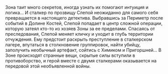 <!--2016-11-28 21:45:49-->
Зона таит много секретов, иногда узнать их помогают интуиция и логика… И сталкер по прозвищу Слепой неожиданно для самого себя превращается в настоящего детектива.
    Выбравшись за Периметр после событий в Долине Костей, Слепой попадает в центр сложной операции, которую затеял кто-то из хозяев Зоны за ее пределами. Спасаясь от преследования, Слепой меняет кличку и уходит в глубь территории отчуждения. Ему предстоит раскрыть преступление в сталкерском лагере, впутаться в столкновение группировок, найти убийцу, заполучить необычный артефакт, сойтись с Химиком и Пригоршней… В Зоне происходят странные вещи, скрытые силы вступили в противоборство, и герой вместе с двумя сталкерами оказывается на передовой этой необъявленной войны.